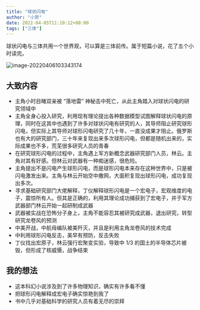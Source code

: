 ```yaml
---
title: "球状闪电"
author: "小贺"
date: 2022-04-05T11:10:12+08:00
tags: ["三体"]
---
```


球状闪电与三体共用一个世界观，可以算是三体前传。属于短篇小说，花了五个小时读完。

![image-20220406103343174](https://ganghuan.oss-cn-shenzhen.aliyuncs.com/img/image-20220406103343174-2022-04-06.png)

## 大致内容

- 主角小时目睹双亲被 “落地雷” 神秘击中死亡，从此主角踏入对球状闪电的研究领域中
- 主角全身心投入研究，利用现有理论提出各种数据模型试图解释球状闪电的原理，同时在这其中也遇到了许多对球状闪电有研究的人，其导师阻止研究球形闪电，但实际上其导师对球形闪电研究了几十年，一直没成果才阻止。俄罗斯也有大的研究部门，三十年来复现出来多次球形闪电，但都是随机出来的，实际成果也不多，荒芜很多研究人员的青春
- 在研究球形闪电的过程中，主角遇上军方新概念武器研究部门人员，林云。主角对其有好感。但林云对武器有一种痴迷感，很危险。
- 主角提出不是闪电产生球形闪电，而是球形闪电本来存在这种世界中，只是被闪电激发出来。主角与林云开始空中撒网，大面积复现出球形闪电，成功复现出多次。
- 寻求基础研究部门大佬解释，丁仪解释球形闪电是一个宏电子，宏观维度的电子，震惊所有人。但其是正确的，利用其理论成功捕获到了宏电子，并于军方武器部门林云开始一起研制成武器
- 武器被实战在恐怖分子身上，主角不能容忍其被研究成武器，退出研究，转型研究龙卷风的预测
- 中美开战，中航母编队被美歼灭，并且是利用主角龙卷风的技术完成
- 中利用球形闪电反击，美早有预防，反击失败
- 丁仪找出宏原子，林云强行宏聚变实验，导致中 1/3 的国土的半导体芯片被毁，但形成了核威慑，战争结束

## 我的想法

- 这本科幻小说涉及到了许多物理知识，确实有许多看不懂
- 把球形闪电解释成宏电子确实惊艳到我了
- 书中几乎对基础科学的研究人员有着无尽的崇拜